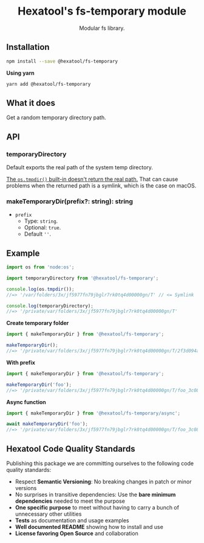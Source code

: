 <h1 align="center">
  Hexatool's fs-temporary module 
</h1>

<p align="center">
  Modular fs library.
</p>

## Installation

```bash
npm install --save @hexatool/fs-temporary
```

**Using yarn**

```bash
yarn add @hexatool/fs-temporary
```

## What it does

Get a random temporary directory path.

## API

### temporaryDirectory

Default exports the real path of the system temp directory.

[The `os.tmpdir()` built-in doesn't return the real path.](https://github.com/nodejs/node/issues/11422) That can cause 
problems when the returned path is a symlink, which is the case on macOS.


### makeTemporaryDir(prefix?: string): string

- `prefix`
    - Type: `string`.
    - Optional: `true`.
    - Default `''`.


## Example

```typescript
import os from 'node:os';

import temporaryDirectory from '@hexatool/fs-temporary';

console.log(os.tmpdir());
//=> '/var/folders/3x/jf5977fn79jbglr7rk0tq4d00000gn/T' // <= Symlink

console.log(temporaryDirectory);
//=> '/private/var/folders/3x/jf5977fn79jbglr7rk0tq4d00000gn/T'
```

**Create temporary folder**

```typescript
import { makeTemporaryDir } from '@hexatool/fs-temporary';

makeTemporaryDir();
//=> '/private/var/folders/3x/jf5977fn79jbglr7rk0tq4d00000gn/T/2f3d094aec2cb1b93bb0f4cffce5ebd6'
```

**With prefix**

```typescript
import { makeTemporaryDir } from '@hexatool/fs-temporary';

makeTemporaryDir('foo');
//=> '/private/var/folders/3x/jf5977fn79jbglr7rk0tq4d00000gn/T/foo_3c085674ad31223b9653c88f725d6b41'
```

**Async function**

```typescript
import { makeTemporaryDir } from '@hexatool/fs-temporary/async';

await makeTemporaryDir('foo');
//=> '/private/var/folders/3x/jf5977fn79jbglr7rk0tq4d00000gn/T/foo_3c085674ad31223b9653c88f725d6b41'
```

## Hexatool Code Quality Standards

Publishing this package we are committing ourselves to the following code quality standards:

- Respect **Semantic Versioning**: No breaking changes in patch or minor versions
- No surprises in transitive dependencies: Use the **bare minimum dependencies** needed to meet the purpose
- **One specific purpose** to meet without having to carry a bunch of unnecessary other utilities
- **Tests** as documentation and usage examples
- **Well documented README** showing how to install and use
- **License favoring Open Source** and collaboration
